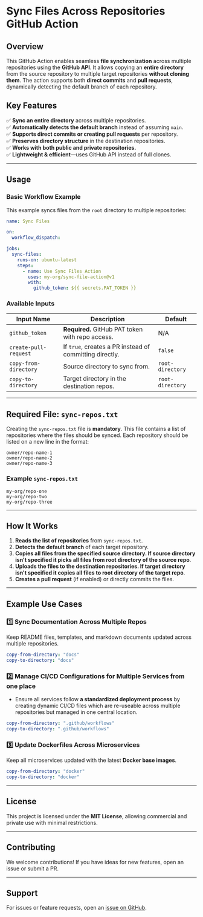 # Sync Files Across Repositories GitHub Action

## Overview
This GitHub Action enables seamless **file synchronization** across multiple repositories using the **GitHub API**. It allows copying an **entire directory** from the source repository to multiple target repositories **without cloning them**. The action supports both **direct commits** and **pull requests**, dynamically detecting the default branch of each repository.

## Key Features
✅ **Sync an entire directory** across multiple repositories.  
✅ **Automatically detects the default branch** instead of assuming `main`.  
✅ **Supports direct commits or creating pull requests** per repository.  
✅ **Preserves directory structure** in the destination repositories.  
✅ **Works with both public and private repositories.**  
✅ **Lightweight & efficient**—uses GitHub API instead of full clones.  

---

## Usage

### **Basic Workflow Example**
This example syncs files from the `root` directory to multiple repositories:

```yaml
name: Sync Files

on:
  workflow_dispatch:

jobs:
  sync-files:
    runs-on: ubuntu-latest
    steps:
      - name: Use Sync Files Action
        uses: my-org/sync-file-action@v1
        with:
          github_token: ${{ secrets.PAT_TOKEN }}
```

### **Available Inputs**

| Input Name            | Description  | Default |
|----------------------|--------------|---------|
| `github_token` | **Required.** GitHub PAT token with repo access. | N/A |
| `create-pull-request` | If `true`, creates a PR instead of committing directly. | `false` |
| `copy-from-directory` | Source directory to sync from. | `root-directory` |
| `copy-to-directory` | Target directory in the destination repos. | `root-directory` |

---

## **Required File: `sync-repos.txt`**
Creating the `sync-repos.txt` file is **mandatory**. This file contains a list of repositories where the files should be synced. Each repository should be listed on a new line in the format:

```
owner/repo-name-1
owner/repo-name-2
owner/repo-name-3
```

### **Example `sync-repos.txt`**
```
my-org/repo-one
my-org/repo-two
my-org/repo-three
```

---

## How It Works
1. **Reads the list of repositories** from `sync-repos.txt`.
2. **Detects the default branch** of each target repository.
3. **Copies all files from the specified source directory. If source directory isn't specified it picks all files from root directory of the source repo**.
4. **Uploads the files to the destination repositories. If target directory isn't specified it copies all files to root directory of the target repo**.
5. **Creates a pull request** (if enabled) or directly commits the files.

---

## Example Use Cases

### **1️⃣ Sync Documentation Across Multiple Repos**
Keep README files, templates, and markdown documents updated across multiple repositories.
```yaml
copy-from-directory: "docs"
copy-to-directory: "docs"
```

### **2️⃣ Manage CI/CD Configurations for Multiple Services from one place**
- Ensure all services follow **a standardized deployment process** by creating dynamic CI/CD files which are re-useable across multiple repositories but managed in one central location.
```yaml
copy-from-directory: ".github/workflows"
copy-to-directory: ".github/workflows"
```

### **3️⃣ Update Dockerfiles Across Microservices**
Keep all microservices updated with the latest **Docker base images**.
```yaml
copy-from-directory: "docker"
copy-to-directory: "docker"
```
---

## License
This project is licensed under the **MIT License**, allowing commercial and private use with minimal restrictions.

---

## Contributing
We welcome contributions! If you have ideas for new features, open an issue or submit a PR.

---

## Support
For issues or feature requests, open an [issue on GitHub](https://github.com/my-org/sync-file-action/issues).
